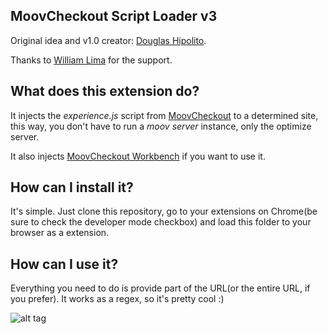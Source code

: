 MoovCheckout Script Loader v3
---

Original idea and v1.0 creator: [Douglas Hipolito](https://github.com/douglashipolito).

Thanks to [William Lima](https://github.com/williammustaffa) for the support.

What does this extension do?
---
It injects the _experience.js_ script from [MoovCheckout](http://www.moovweb.com/moovcheckout/) to a determined site, this way, you don't have to run a _moov server_ instance, only the optimize server.

It also injects [MoovCheckout Workbench](https://github.com/pt-br/mc-workbench) if you want to use it.

How can I install it?
---
It's simple. Just clone this repository, go to your extensions on Chrome(be sure to check the developer mode checkbox) and load this folder to your browser as a extension.

How can I use it?
---
Everything you need to do is provide part of the URL(or the entire URL, if you prefer). It works as a regex, so it's pretty cool :)

![alt tag](http://i.imgur.com/ZbKwu9F.png)
